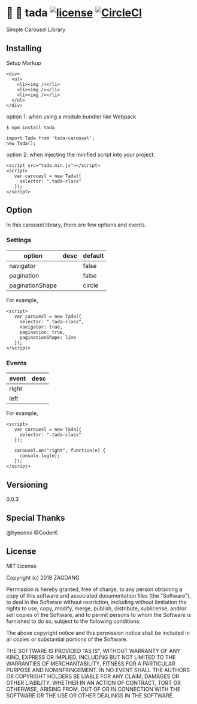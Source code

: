 # :tada: :carousel_horse: tada [![license](https://img.shields.io/github/license/desktop/desktop.svg?style=flat-square)](https://github.com/desktop/desktop/blob/master/LICENSE) [![CircleCI](https://circleci.com/gh/SE-Jr/tada.js/tree/develop.svg?style=svg)](https://circleci.com/gh/SE-Jr/tada.js/tree/develop)

Simple Carousel Library

## Installing

Setup Markup
```
<div>
  <ul>
    <li><img /></li>
    <li><img /></li>
    <li><img /></li>
  </ul>
</div>
```

option 1: when using a module bundler like Webpack

```
$ npm install tada
```

```
import Tada from 'tada-carousel';
new Tada();
```

option 2: when injecting the minified script into your project.

```
<script src="tada.min.js"></script>
<script>
   var carouesl = new Tada({
     selector: ".tada-class"
   });
</script>

```

## Option
In this carousel library, there are few options and events.

### Settings
| option          | desc | default |
|-----------------|------|---------|
| navigator       |      | false   |
| pagination      |      | false   |
| paginationShape |      | circle  |

For example,
```
<script>
   var carouesl = new Tada({
     selector: ".tada-class",
     navigator: true,
     pagination: true,
     paginationShape: line
   });
</script>
```

### Events

| event | desc |
|-------|------|
| right |      |
| left  |      |

For example,

```
<script>
   var carouesl = new Tada({
     selector: ".tada-class"
   });

   carousel.on("right", function(e) {
     console.log(e);
   });
</script>
```

## Versioning
0.0.3

## Special Thanks
@hyeonmi @CoderK

## License
MIT License

Copyright (c) 2018 ZAGDANG

Permission is hereby granted, free of charge, to any person obtaining a copy
of this software and associated documentation files (the "Software"), to deal
in the Software without restriction, including without limitation the rights
to use, copy, modify, merge, publish, distribute, sublicense, and/or sell
copies of the Software, and to permit persons to whom the Software is
furnished to do so, subject to the following conditions:

The above copyright notice and this permission notice shall be included in all
copies or substantial portions of the Software.

THE SOFTWARE IS PROVIDED "AS IS", WITHOUT WARRANTY OF ANY KIND, EXPRESS OR
IMPLIED, INCLUDING BUT NOT LIMITED TO THE WARRANTIES OF MERCHANTABILITY,
FITNESS FOR A PARTICULAR PURPOSE AND NONINFRINGEMENT. IN NO EVENT SHALL THE
AUTHORS OR COPYRIGHT HOLDERS BE LIABLE FOR ANY CLAIM, DAMAGES OR OTHER
LIABILITY, WHETHER IN AN ACTION OF CONTRACT, TORT OR OTHERWISE, ARISING FROM,
OUT OF OR IN CONNECTION WITH THE SOFTWARE OR THE USE OR OTHER DEALINGS IN THE
SOFTWARE.